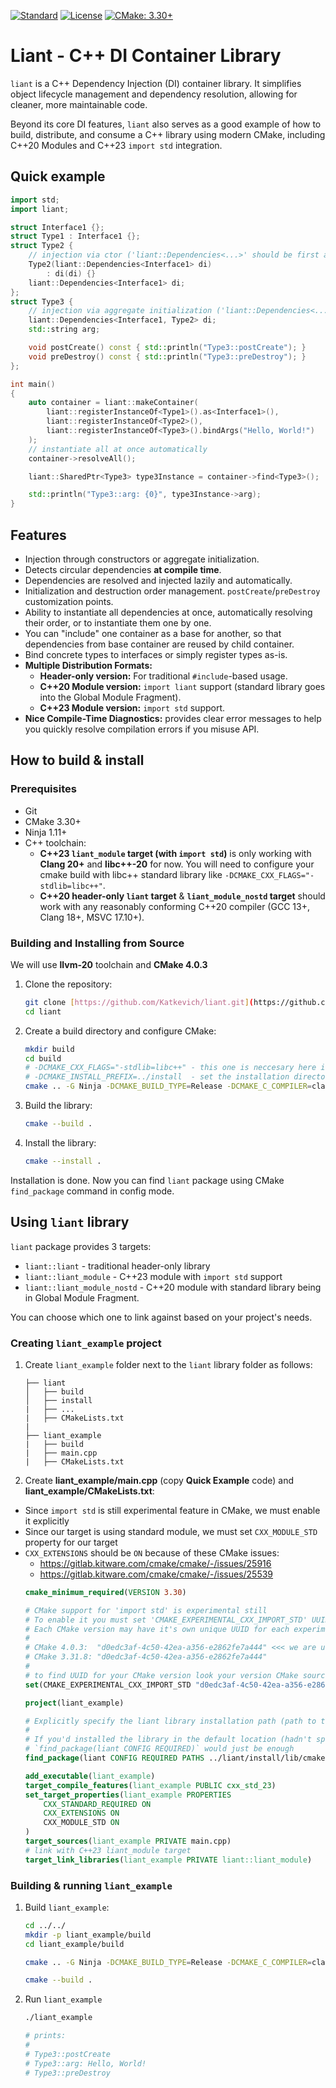 [![Standard](https://img.shields.io/badge/standard-C%2B%2B20-blue.svg?logo=c%2B%2B)](https://en.wikipedia.org/wiki/C%2B%2B#Standardization)
[![License](https://img.shields.io/badge/license-MIT-blue.svg)](https://mit-license.org/)
[![CMake: 3.30+](https://img.shields.io/badge/CMake-3.30%2B-blue)](https://cmake.org/)
# Liant - C++ DI Container Library

`liant` is a C++ Dependency Injection (DI) container library. It simplifies object lifecycle management and dependency resolution, allowing for cleaner, more maintainable code.

Beyond its core DI features, `liant` also serves as a good example of how to build, distribute, and consume a C++ library using modern CMake, including C++20 Modules and C++23 `import std` integration.

## Quick example

```c++
import std;
import liant;

struct Interface1 {};
struct Type1 : Interface1 {};
struct Type2 {
    // injection via ctor ('liant::Dependencies<...>' should be first argument)
    Type2(liant::Dependencies<Interface1> di)
        : di(di) {}
    liant::Dependencies<Interface1> di;
};
struct Type3 {
    // injection via aggregate initialization ('liant::Dependencies<...>' should be first field)
    liant::Dependencies<Interface1, Type2> di;
    std::string arg;

    void postCreate() const { std::println("Type3::postCreate"); }
    void preDestroy() const { std::println("Type3::preDestroy"); }
};

int main()
{
    auto container = liant::makeContainer(
        liant::registerInstanceOf<Type1>().as<Interface1>(),
        liant::registerInstanceOf<Type2>(),
        liant::registerInstanceOf<Type3>().bindArgs("Hello, World!")
    );
    // instantiate all at once automatically
    container->resolveAll();

    liant::SharedPtr<Type3> type3Instance = container->find<Type3>();

    std::println("Type3::arg: {0}", type3Instance->arg);
}
```

## Features

* Injection through constructors or aggregate initialization.
* Detects circular dependencies **at compile time**.
* Dependencies are resolved and injected lazily and automatically.
* Initialization and destruction order management. `postCreate`/`preDestroy` customization points.
* Ability to instantiate all dependencies at once, automatically resolving their order, or to instantiate them one by one.
* You can "include" one container as a base for another, so that dependencies from base container are reused by child container.
* Bind concrete types to interfaces or simply register types as-is.
* **Multiple Distribution Formats:**
    * **Header-only version:** For traditional `#include`-based usage.
    * **C++20 Module version:** `import liant` support (standard library goes into the Global Module Fragment).
    * **C++23 Module version:** `import std` support.
* **Nice Compile-Time Diagnostics:** provides clear error messages to help you quickly resolve compilation errors if you misuse API.

## How to build & install

### Prerequisites

* Git
* CMake 3.30+
* Ninja 1.11+
* C++ toolchain:
    * **C++23 `liant_module` target (with `import std`)** is only working with **Clang 20+** and **libc++-20** for now. You will need to configure your cmake build with libc++ standard library like `-DCMAKE_CXX_FLAGS="-stdlib=libc++"`.
    * **C++20 header-only `liant` target** & **`liant_module_nostd` target** should work with any reasonably conforming C++20 compiler (GCC 13+, Clang 18+, MSVC 17.10+).

### Building and Installing from Source

We will use **llvm-20** toolchain and **CMake 4.0.3** 

1.  Clone the repository:

    ```bash
    git clone [https://github.com/Katkevich/liant.git](https://github.com/Katkevich/liant.git)
    cd liant
    ```

2.  Create a build directory and configure CMake:
    ```bash
    mkdir build
    cd build
    # -DCMAKE_CXX_FLAGS="-stdlib=libc++" - this one is neccesary here if you want C++23 'import std' support
    # -DCMAKE_INSTALL_PREFIX=../install  - set the installation directory to 'liant/install' for test purposes (don't pollute /usr/local while testing all of this)
    cmake .. -G Ninja -DCMAKE_BUILD_TYPE=Release -DCMAKE_C_COMPILER=clang-20 -DCMAKE_CXX_COMPILER=clang++-20 -DCMAKE_CXX_FLAGS="-stdlib=libc++" -DCMAKE_INSTALL_PREFIX=../install
    ```
3.  Build the library:
    ```bash
    cmake --build .
    ```

4.  Install the library:
    ```bash
    cmake --install .
    ```

Installation is done. Now you can find `liant` package using CMake `find_package` command in config mode.

## Using `liant` library

`liant` package provides 3 targets:
-  `liant::liant` - traditional header-only library
-  `liant::liant_module` - C++23 module with `import std` support
-  `liant::liant_module_nostd` - C++20 module with standard library being in Global Module Fragment.

You can choose which one to link against based on your project's needs.


### Creating `liant_example` project

1. Create `liant_example` folder next to the `liant` library folder as follows:

    ```
    ├── liant
    │   ├── build
    │   ├── install
    |   ├── ...
    |   ├── CMakeLists.txt
    |
    ├── liant_example
    |   ├── build
    |   ├── main.cpp
    |   ├── CMakeLists.txt
    ```
1. Create **liant_example/main.cpp** (copy **Quick Example** code) and **liant_example/CMakeLists.txt**:

- Since `import std` is still experimental feature in CMake, we must enable it explicitly
- Since our target is using standard module, we must set `CXX_MODULE_STD` property for our target
- `CXX_EXTENSIONS` should be `ON` because of these CMake issues:
    - https://gitlab.kitware.com/cmake/cmake/-/issues/25916
    - https://gitlab.kitware.com/cmake/cmake/-/issues/25539
    ```cmake
    cmake_minimum_required(VERSION 3.30)

    # CMake support for 'import std' is experimental still
    # To enable it you must set 'CMAKE_EXPERIMENTAL_CXX_IMPORT_STD' UUID
    # Each CMake version may have it's own unique UUID for each experimental feature
    #
    # CMake 4.0.3:  "d0edc3af-4c50-42ea-a356-e2862fe7a444" <<< we are using this one
    # CMake 3.31.8: "d0edc3af-4c50-42ea-a356-e2862fe7a444"
    #
    # to find UUID for your CMake version look your version CMake sources (/Help/dev/experimental.rst)
    set(CMAKE_EXPERIMENTAL_CXX_IMPORT_STD "d0edc3af-4c50-42ea-a356-e2862fe7a444")

    project(liant_example)

    # Explicitly specify the liant library installation path (path to the `liant-config.cmake` file to be more precise)
    #
    # If you'd installed the library in the default location (hadn't specified `-DCMAKE_INSTALL_PREFIX=../install` during CMake configuration) then you would not need to explicitly specify the path to the library here.
    # `find_package(liant CONFIG REQUIRED)` would just be enough
    find_package(liant CONFIG REQUIRED PATHS ../liant/install/lib/cmake/liant)

    add_executable(liant_example)
    target_compile_features(liant_example PUBLIC cxx_std_23)
    set_target_properties(liant_example PROPERTIES
        CXX_STANDARD_REQUIRED ON
        CXX_EXTENSIONS ON
        CXX_MODULE_STD ON
    )
    target_sources(liant_example PRIVATE main.cpp)
    # link with C++23 liant_module target
    target_link_libraries(liant_example PRIVATE liant::liant_module)
    ```

### Building & running `liant_example`
1. Build `liant_example`:

    ```bash
    cd ../../
    mkdir -p liant_example/build
    cd liant_example/build

    cmake .. -G Ninja -DCMAKE_BUILD_TYPE=Release -DCMAKE_C_COMPILER=clang-20 -DCMAKE_CXX_COMPILER=clang++-20 -DCMAKE_CXX_FLAGS="-stdlib=libc++"

    cmake --build .
    ```

1. Run `liant_example`
    ```bash
    ./liant_example

    # prints:
    #
    # Type3::postCreate
    # Type3::arg: Hello, World!
    # Type3::preDestroy
    ```